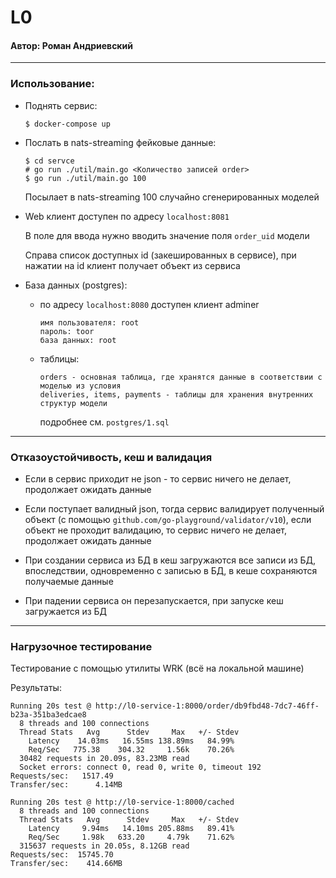 # L0

#### Автор: Роман Андриевский
---
### Использование:

- Поднять сервис:
    ```
    $ docker-compose up
    ```
- Послать в nats-streaming фейковые данные:
    ```
    $ cd servce
    # go run ./util/main.go <Количество записей order>
    $ go run ./util/main.go 100
    ```
    Посылает в nats-streaming 100 случайно сгенерированных моделей

- Web клиент доступен по адресу ```localhost:8081```
    
    В поле для ввода нужно вводить значение поля ```order_uid``` модели

    Справа список доступных id (закешированных в сервисе), при нажатии на id клиент получает объект из сервиса
    
- База данных (postgres): 
    - по адресу ```localhost:8080``` доступен клиент adminer
        ```
        имя пользователя: root
        пароль: toor
        база данных: root
        ```
    - таблицы:
        ```
        orders - основная таблица, где хранятся данные в соответствии с моделью из условия
        deliveries, items, payments - таблицы для хранения внутренних структур модели
        ```

        подробнее см. ```postgres/1.sql```

---

### Отказоустойчивость, кеш и валидация

- Если в сервис приходит не json - то сервис ничего не делает, продолжает ожидать данные

- Если поступает валидный json, тогда сервис валидирует полученный объект (с помощью ```github.com/go-playground/validator/v10```), если объект не проходит валидацию, то сервис ничего не делает, продолжает ожидать данные

- При создании сервиса из БД в кеш загружаются все записи из БД, впоследствии, одновременно с записью в БД, в кеше сохраняются получаемые данные

- При падении сервиса он перезапускается, при запуске кеш загружается из БД

---

### Нагрузочное тестирование

Тестирование с помощью утилиты WRK
(всё на локальной машине)

Результаты:
```
Running 20s test @ http://l0-service-1:8000/order/db9fbd48-7dc7-46ff-b23a-351ba3edcae8
  8 threads and 100 connections
  Thread Stats   Avg      Stdev     Max   +/- Stdev
    Latency    14.03ms   16.55ms 138.89ms   84.99%
    Req/Sec   775.38    304.32     1.56k    70.26%
  30482 requests in 20.09s, 83.23MB read
  Socket errors: connect 0, read 0, write 0, timeout 192
Requests/sec:   1517.49
Transfer/sec:      4.14MB
```

```
Running 20s test @ http://l0-service-1:8000/cached
  8 threads and 100 connections
  Thread Stats   Avg      Stdev     Max   +/- Stdev
    Latency     9.94ms   14.10ms 205.88ms   89.41%
    Req/Sec     1.98k   633.20     4.79k    71.62%
  315637 requests in 20.05s, 8.12GB read
Requests/sec:  15745.70
Transfer/sec:    414.66MB
```